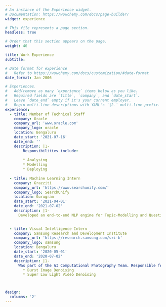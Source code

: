 ```yaml
---
# An instance of the Experience widget.
# Documentation: https://wowchemy.com/docs/page-builder/
widget: experience

# This file represents a page section.
headless: true

# Order that this section appears on the page.
weight: 40

title: Work Experience
subtitle:

# Date format for experience
#   Refer to https://wowchemy.com/docs/customization/#date-format
date_format: Jan 2006

# Experiences.
#   Add/remove as many `experience` items below as you like.
#   Required fields are `title`, `company`, and `date_start`.
#   Leave `date_end` empty if it's your current employer.
#   Begin multi-line descriptions with YAML's `|2-` multi-line prefix.
experience:
  - title: Member of Technical Staff
    company: Oracle
    company_url: 'www.oracle.com'
    company_logo: oracle
    location: Bengaluru
    date_start: '2021-07-16'
    date_end: ''
    description: |1-
        Responsibilities include:
        
        * Analysing
        * Modelling
        * Deploying
        
  - title: Machine Learning Intern
    company: Grazziti 
    company_url: 'https://www.searchunify.com/'
    company_logo: SearchUnify
    location: Gurugram
    date_start: '2021-04-01'
    date_end: '2021-07-02'
    description: |1-
      Developed an end-to-end NLP engine for Topic-Modelling and Question-Answering of sentence, paragraph, and document level texts and create relevant efficient search query extractions
            

  - title: Visual Intelligence Intern
    company: Samsung Research and Development Institute
    company_url: 'https://research.samsung.com/sri-b'
    company_logo: samsung
    location: Bengaluru
    date_start: '2020-05-01'
    date_end: '2020-07-02'
    description: |1-
      Was part of the AI Computational Photography Team. Responsible for :
        * Burst Image Denoising
        * Super Low Light Video Denoising



design:
  columns: '2'
---
```


